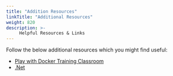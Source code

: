 ```yaml
---
title: "Addition Resources"
linkTitle: "Additional Resources"
weight: 820
description: >-
     Helpful Resources & Links
---
```



Follow the below additional resources which you might find useful:

* [Play with Docker Training Classroom](https://training.play-with-docker.com/)
* [.Net ](https://docs.microsoft.com/en-us/dotnet/)


